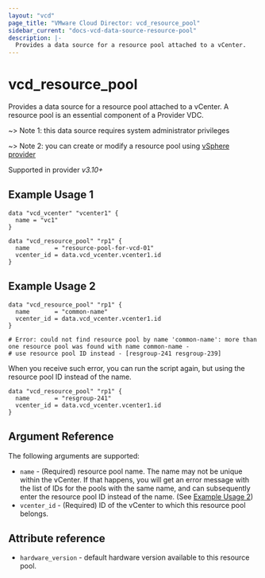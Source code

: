 ```yaml
---
layout: "vcd"
page_title: "VMware Cloud Director: vcd_resource_pool"
sidebar_current: "docs-vcd-data-source-resource-pool"
description: |-
  Provides a data source for a resource pool attached to a vCenter.
---
```


# vcd\_resource\_pool

Provides a data source for a resource pool attached to a vCenter. A resource pool is an essential component of a Provider VDC.


~> Note 1: this data source requires system administrator privileges

~> Note 2: you can create or modify a resource pool using [vSphere provider](https://registry.terraform.io/providers/hashicorp/vsphere/latest/docs/resources/resource_pool)

Supported in provider *v3.10+*


## Example Usage 1

```hcl
data "vcd_vcenter" "vcenter1" {
  name = "vc1"
}

data "vcd_resource_pool" "rp1" {
  name       = "resource-pool-for-vcd-01"
  vcenter_id = data.vcd_vcenter.vcenter1.id
}
```

## Example Usage 2

```hcl
data "vcd_resource_pool" "rp1" {
  name       = "common-name"
  vcenter_id = data.vcd_vcenter.vcenter1.id
}

# Error: could not find resource pool by name 'common-name': more than one resource pool was found with name common-name - 
# use resource pool ID instead - [resgroup-241 resgroup-239]
```

When you receive such error, you can run the script again, but using the resource pool ID instead of the name.

```hcl
data "vcd_resource_pool" "rp1" {
  name       = "resgroup-241"
  vcenter_id = data.vcd_vcenter.vcenter1.id
}
```

## Argument Reference

The following arguments are supported:

* `name` - (Required) resource pool name. The name may not be unique within the vCenter. If that happens, you will get an
   error message with the list of IDs for the pools with the same name, and can subsequently enter the resource pool ID instead of the name.
  (See [Example Usage 2](#example-usage-2))
* `vcenter_id` - (Required) ID of the vCenter to which this resource pool belongs.

## Attribute reference

* `hardware_version` -  default hardware version available to this resource pool.

